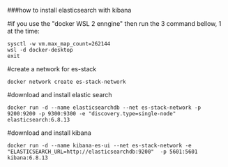 ###how to install elasticsearch with kibana

#if you use the "docker WSL 2 enngine" then run the 3 command bellow, 1 at the time:

```
sysctl -w vm.max_map_count=262144
wsl -d docker-desktop
exit
```
#create a network for es-stack

```
docker network create es-stack-network
```

#download and install elastic search

```
docker run -d --name elasticsearchdb --net es-stack-network -p 9200:9200 -p 9300:9300 -e "discovery.type=single-node" elasticsearch:6.8.13
```

#download and install kibana

```
docker run -d --name kibana-es-ui --net es-stack-network -e "ELASTICSEARCH_URL=http://elasticsearchdb:9200"  -p 5601:5601 kibana:6.8.13
```



